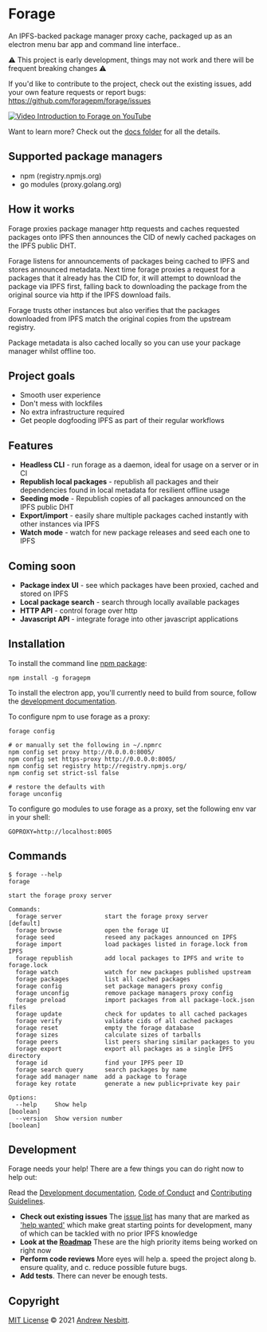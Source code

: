 # Forage

An IPFS-backed package manager proxy cache, packaged up as an electron menu bar app and command line interface..

⚠️ This project is early development, things may not work and there will be frequent breaking changes ⚠️

If you'd like to contribute to the project, check out the existing issues, add your own feature requests or report bugs: https://github.com/foragepm/forage/issues

[![Video Introduction to Forage on YouTube](https://img.youtube.com/vi/uNuPJHP2lfU/0.jpg)](https://www.youtube.com/watch?v=uNuPJHP2lfU)

Want to learn more? Check out the [docs folder](docs) for all the details.

## Supported package managers

- npm (registry.npmjs.org)
- go modules (proxy.golang.org)

## How it works

Forage proxies package manager http requests and caches requested packages onto IPFS then announces the CID of newly cached packages on the IPFS public DHT.

Forage listens for announcements of packages being cached to IPFS and stores announced metadata. Next time forage proxies a request for a packages that it already has the CID for, it will attempt to download the package via IPFS first, falling back to downloading the package from the original source via http if the IPFS download fails.

Forage trusts other instances but also verifies that the packages downloaded from IPFS match the original copies from the upstream registry.

Package metadata is also cached locally so you can use your package manager whilst offline too.

## Project goals

- Smooth user experience
- Don't mess with lockfiles
- No extra infrastructure required
- Get people dogfooding IPFS as part of their regular workflows

## Features

- **Headless CLI** - run forage as a daemon, ideal for usage on a server or in CI
- **Republish local packages** - republish all packages and their dependencies found in local metadata for resilient offline usage
- **Seeding mode** - Republish copies of all packages announced on the IPFS public DHT
- **Export/import** - easily share multiple packages cached instantly with other instances via IPFS
- **Watch mode** - watch for new package releases and seed each one to IPFS

## Coming soon

- **Package index UI** - see which packages have been proxied, cached and stored on IPFS
- **Local package search** - search through locally available packages
- **HTTP API** - control forage over http
- **Javascript API** - integrate forage into other javascript applications

## Installation

To install the command line [npm package](https://www.npmjs.com/package/foragepm):

```
npm install -g foragepm
```

To install the electron app, you'll currently need to build from source, follow the [development documentation](docs/development.md).

To configure npm to use forage as a proxy:

```shell
forage config

# or manually set the following in ~/.npmrc
npm config set proxy http://0.0.0.0:8005/
npm config set https-proxy http://0.0.0.0:8005/
npm config set registry http://registry.npmjs.org/
npm config set strict-ssl false

# restore the defaults with
forage unconfig
```

To configure go modules to use forage as a proxy, set the following env var in your shell:

```
GOPROXY=http://localhost:8005
```

## Commands

```
$ forage --help
forage

start the forage proxy server

Commands:
  forage server            start the forage proxy server               [default]
  forage browse            open the forage UI
  forage seed              reseed any packages announced on IPFS
  forage import            load packages listed in forage.lock from IPFS
  forage republish         add local packages to IPFS and write to forage.lock
  forage watch             watch for new packages published upstream
  forage packages          list all cached packages
  forage config            set package managers proxy config
  forage unconfig          remove package managers proxy config
  forage preload           import packages from all package-lock.json files
  forage update            check for updates to all cached packages
  forage verify            validate cids of all cached packages
  forage reset             empty the forage database
  forage sizes             calculate sizes of tarballs
  forage peers             list peers sharing similar packages to you
  forage export            export all packages as a single IPFS directory
  forage id                find your IPFS peer ID
  forage search query      search packages by name
  forage add manager name  add a package to forage
  forage key rotate        generate a new public+private key pair

Options:
  --help     Show help                                                 [boolean]
  --version  Show version number                                       [boolean]
```

## Development

Forage needs your help!  There are a few things you can do right now to help out:

Read the [Development documentation](docs/development.md), [Code of Conduct](docs/code-of-conduct.md) and [Contributing Guidelines](docs/contributing.md).

- **Check out existing issues** The [issue list](https://github.com/foragepm/forage/issues) has many that are marked as ['help wanted'](https://github.com/foragepm/forage/issues?q=is%3Aissue+is%3Aopen+sort%3Aupdated-desc+label%3A%22help+wanted%22) which make great starting points for development, many of which can be tackled with no prior IPFS knowledge
- **Look at the [Roadmap](docs/roadmap.md)** These are the high priority items being worked on right now
- **Perform code reviews** More eyes will help
  a. speed the project along
  b. ensure quality, and
  c. reduce possible future bugs.
- **Add tests**. There can never be enough tests.

## Copyright

[MIT License](LICENSE) © 2021 [Andrew Nesbitt](https://github.com/andrew).

